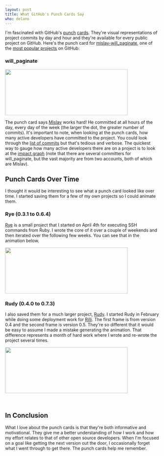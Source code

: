 ```yaml
---
layout: post
title: What GitHub's Punch Cards Say
who: delano
---
```


I'm fascinated with GitHub's [punch](http://github.com/why/shoes/graphs/punch_card) [cards](http://github.com/mislav/hanna/graphs/punch_card). They're visual representations of project commits by day and hour and they're available for every public project on GitHub. Here's the punch card for <a href="http://github.com/mislav/will_paginate/">mislav-will_paginate</a>, one of the [most popular projects](http://github.com/popular/watched) on GitHub:

### will\_paginate

<a href="http://github.com/mislav/will_paginate/graphs/punch_card"><img src="http://farm4.static.flickr.com/3382/3507637336_e1b9c97b20_o.png" border="0" width="400" height="150" /></a>

The punch card says [Mislav](http://github.com/mislav/) works hard! He committed at all hours of the day, every day of the week (the larger the dot, the greater number of commits). It's important to note, when looking at the punch cards, how many active developers have committed to the project. You could look through the [list of commits](http://github.com/mislav/will_paginate/commits) but that's tedious and verbose. The quickest way to gauge how many active developers there are on a project is to look at the [impact graph](http://github.com/mislav/will_paginate/graphs/impact) (note that there are several committers for will\_paginate, but the vast majority are from two accounts, both of which are Mislav).


## Punch Cards Over Time

I thought it would be interesting to see what a punch card looked like over time. I started saving them for a few of my own projects so I could animate them.

### Rye (0.3.1 to 0.6.4) 

[Rye](http://github.com/delano/rye) is a small project that I started on April 4th for executing SSH commands from Ruby. I wrote the core of it over a couple of weekends and then iterated over the following few weeks. You can see that in the animation below.

<a href="http://github.com/delano/rye/graphs/punch_card"><img src="http://farm4.static.flickr.com/3605/3506751765_24443ccb39_o.gif" border="0" width="400" height="150" /></a>


### Rudy (0.4.0 to 0.7.3)

I also saved them for a much larger project, [Rudy](http://github.com/solutious/rudy). I started Rudy in February while doing some deployment work for [Rilli](http://rilli.com/). The first frame is from version 0.4 and the second frame is version 0.5. They're so different that it would be easy to assume I made a mistake generating the animation. That difference represents a month of hard work where I wrote and re-wrote the project several times. 

<a href="http://github.com/solutious/rudy/graphs/punch_card"><img src="http://farm4.static.flickr.com/3359/3506751705_89f1fb5e38_o.gif" border="0" width="400" height="150" /></a>

<br/>

## In Conclusion

What I love about the punch cards is that they're both informative and motivational. They give me a better understanding of how I work and how my effort relates to that of other open source developers. When I'm focused on a goal like getting the next version out the door, I occasionally forget what I went through to get there. The punch cards help me remember. 

